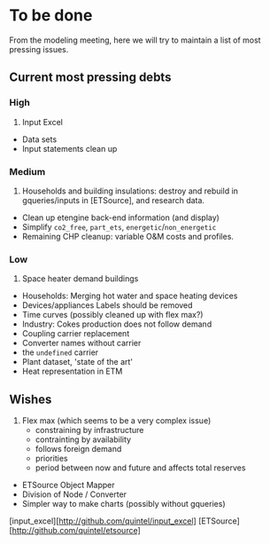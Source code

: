 # To be done

From the modeling meeting, here we will try to maintain a list of most pressing
issues.

## Current most pressing debts

### High

1. Input Excel
* Data sets
* Input statements clean up

### Medium

1. Households and building insulations: destroy and rebuild in gqueries/inputs
   in [ETSource], and research data.
* Clean up etengine back-end information (and display)
* Simplify `co2_free`, `part_ets`, `energetic`/`non_energetic`
* Remaining CHP cleanup: variable O&M costs and profiles.

### Low

1. Space heater demand buildings
* Households: Merging hot water and space heating devices 
* Devices/appliances Labels should be removed
* Time curves (possibly cleaned up with flex max?)
* Industry: Cokes production does not follow demand
* Coupling carrier replacement
* Converter names without carrier
* the `undefined` carrier
* Plant dataset, 'state of the art'
* Heat representation in ETM


## Wishes

1. Flex max (which seems to be a very complex issue)
   * constraining by infrastructure
   * contrainting by availability
   * follows foreign demand
   * priorities
   * period between now and future and affects total reserves
* ETSource Object Mapper
* Division of Node / Converter
* Simpler way to make charts (possibly without gqueries)

[input_excel][http://github.com/quintel/input_excel]
[ETSource][http://github.com/quintel/etsource]
